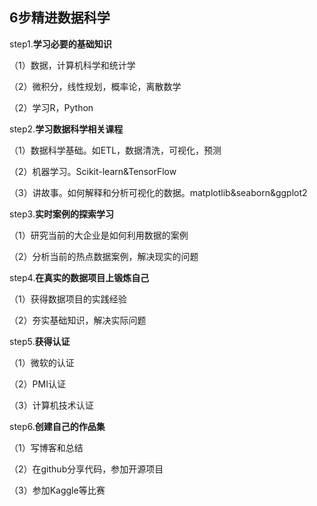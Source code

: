 ## 6步精进数据科学

 step1.**学习必要的基础知识**

（1）数据，计算机科学和统计学

（2）微积分，线性规划，概率论，离散数学

（2）学习R，Python

step2.**学习数据科学相关课程**

（1）数据科学基础。如ETL，数据清洗，可视化，预测

（2）机器学习。Scikit-learn&TensorFlow

（3）讲故事。如何解释和分析可视化的数据。matplotlib&seaborn&ggplot2

step3.**实时案例的探索学习**

（1）研究当前的大企业是如何利用数据的案例

（2）分析当前的热点数据案例，解决现实的问题

step4.**在真实的数据项目上锻炼自己**

（1）获得数据项目的实践经验

（2）夯实基础知识，解决实际问题

step5.**获得认证**

（1）微软的认证

（2）PMI认证

（3）计算机技术认证

step6.**创建自己的作品集**

（1）写博客和总结

（2）在github分享代码，参加开源项目

（3）参加Kaggle等比赛